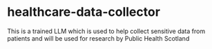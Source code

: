 # healthcare-data-collector
This is a trained LLM which is used to help collect sensitive data from patients and will be used for research by Public Health Scotland
